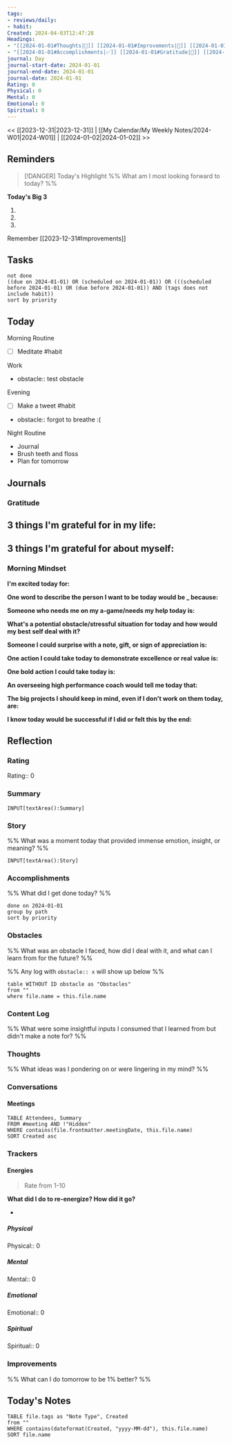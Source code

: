 ```yaml
---
tags: 
- reviews/daily: 
- habit: 
Created: 2024-04-03T12:47:28
Headings: 
- "[[2024-01-01#Thoughts|💭]] [[2024-01-01#Improvements|💪]] [[2024-01-01#Obstacles|🚧]]": 
- "[[2024-01-01#Accomplishments|✅]] [[2024-01-01#Gratitude|🙏]] [[2024-01-01#Content Log|📚]]": 
journal: Day
journal-start-date: 2024-01-01
journal-end-date: 2024-01-01
journal-date: 2024-01-01
Rating: 0
Physical: 0
Mental: 0
Emotional: 0
Spiritual: 0
---
```


<< [[2023-12-31|2023-12-31]] | [[My Calendar/My Weekly Notes/2024-W01|2024-W01]] | [[2024-01-02|2024-01-02]] >>

## Reminders

> [!DANGER] Today's Highlight
> %% What am I most looking forward to today? %%

**Today's Big 3**

1. 
2. 
3. 

Remember [[2023-12-31#Improvements]]

## Tasks

```tasks
not done
((due on 2024-01-01) OR (scheduled on 2024-01-01)) OR (((scheduled before 2024-01-01) OR (due before 2024-01-01)) AND (tags does not include habit))
sort by priority
```

## Today

Morning Routine
- [ ] Meditate #habit

Work
- obstacle:: test obstacle

Evening
- [ ] Make a tweet #habit
- obstacle:: forgot to breathe :(

Night Routine
- Journal
- Brush teeth and floss
- Plan for tomorrow

## Journals

### Gratitude

**3 things I'm grateful for in my life:**
- 

**3 things I'm grateful for about myself:**
- 

### Morning Mindset

**I'm excited today for:**

**One word to describe the person I want to be today would be \_ because:**

**Someone who needs me on my a-game/needs my help today is:**

**What's a potential obstacle/stressful situation for today and how would my best self deal with it?**

**Someone I could surprise with a note, gift, or sign of appreciation is:**

**One action I could take today to demonstrate excellence or real value is:**

**One bold action I could take today is:**

**An overseeing high performance coach would tell me today that:**

**The big projects I should keep in mind, even if I don't work on them today, are:**

**I know today would be successful if I did or felt this by the end:**

## Reflection

### Rating

Rating:: 0

### Summary

`INPUT[textArea():Summary]`

### Story

%% What was a moment today that provided immense emotion, insight, or meaning? %%

`INPUT[textArea():Story]`

### Accomplishments

%% What did I get done today? %%

```tasks
done on 2024-01-01
group by path
sort by priority
```

### Obstacles

%% What was an obstacle I faced, how did I deal with it, and what can I learn from for the future? %%

%% Any log with `obstacle:: x` will show up below %%
```dataview
table WITHOUT ID obstacle as "Obstacles"
from ""
where file.name = this.file.name
```
### Content Log

%% What were some insightful inputs I consumed that I learned from but didn't make a note for? %%

### Thoughts

%% What ideas was I pondering on or were lingering in my mind? %%

### Conversations

#### Meetings

```dataview
TABLE Attendees, Summary
FROM #meeting AND !"Hidden"
WHERE contains(file.frontmatter.meetingDate, this.file.name)
SORT Created asc
```

### Trackers

#### Energies

> Rate from 1-10

**What did I do to re-energize? How did it go?**

- 

##### Physical

Physical:: 0

##### Mental

Mental:: 0

##### Emotional

Emotional:: 0

##### Spiritual

Spiritual:: 0

### Improvements
%% What can I do tomorrow to be 1% better? %%

## Today's Notes

```dataview
TABLE file.tags as "Note Type", Created
from ""
WHERE contains(dateformat(Created, "yyyy-MM-dd"), this.file.name)
SORT file.name
```
